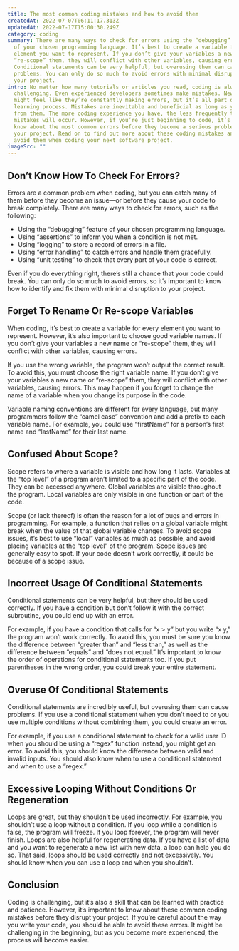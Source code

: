 ```yaml
---
title: The most common coding mistakes and how to avoid them
createdAt: 2022-07-07T06:11:17.313Z
updatedAt: 2022-07-17T15:00:30.249Z
category: coding
summary: There are many ways to check for errors using the “debugging” feature
  of your chosen programming language. It’s best to create a variable for every
  element you want to represent. If you don’t give your variables a new name or
  “re-scope” them, they will conflict with other variables, causing errors.
  Conditional statements can be very helpful, but overusing them can cause
  problems. You can only do so much to avoid errors with minimal disruption to
  your project.
intro: No matter how many tutorials or articles you read, coding is always
  challenging. Even experienced developers sometimes make mistakes. New coders
  might feel like they’re constantly making errors, but it’s all part of the
  learning process. Mistakes are inevitable and beneficial as long as you learn
  from them. The more coding experience you have, the less frequently these
  mistakes will occur. However, if you’re just beginning to code, it’s best to
  know about the most common errors before they become a serious problem for
  your project. Read on to find out more about these coding mistakes and how to
  avoid them when coding your next software project.
imageSrc: ""
---
```


## Don’t Know How To Check For Errors?

Errors are a common problem when coding, but you can catch many of them before they become an issue—or before they cause your code to break completely. There are many ways to check for errors, such as the following:

- Using the “debugging” feature of your chosen programming language.
- Using “assertions” to inform you when a condition is not met.
- Using “logging” to store a record of errors in a file.
- Using “error handling” to catch errors and handle them gracefully.
- Using “unit testing” to check that every part of your code is correct.

Even if you do everything right, there’s still a chance that your code could break. You can only do so much to avoid errors, so it’s important to know how to identify and fix them with minimal disruption to your project.

## Forget To Rename Or Re-scope Variables

When coding, it’s best to create a variable for every element you want to represent. However, it’s also important to choose good variable names. If you don’t give your variables a new name or “re-scope” them, they will conflict with other variables, causing errors.

If you use the wrong variable, the program won’t output the correct result. To avoid this, you must choose the right variable name. If you don’t give your variables a new name or “re-scope” them, they will conflict with other variables, causing errors. This may happen if you forget to change the name of a variable when you change its purpose in the code.

Variable naming conventions are different for every language, but many programmers follow the “camel case” convention and add a prefix to each variable name. For example, you could use “firstName” for a person’s first name and “lastName” for their last name.

## Confused About Scope?

Scope refers to where a variable is visible and how long it lasts. Variables at the “top level” of a program aren’t limited to a specific part of the code. They can be accessed anywhere. Global variables are visible throughout the program. Local variables are only visible in one function or part of the code.

Scope (or lack thereof) is often the reason for a lot of bugs and errors in programming. For example, a function that relies on a global variable might break when the value of that global variable changes. To avoid scope issues, it’s best to use “local” variables as much as possible, and avoid placing variables at the “top level” of the program. Scope issues are generally easy to spot. If your code doesn’t work correctly, it could be because of a scope issue.

## Incorrect Usage Of Conditional Statements

Conditional statements can be very helpful, but they should be used correctly. If you have a condition but don’t follow it with the correct subroutine, you could end up with an error.

For example, if you have a condition that calls for “x > y” but you write “x  y,” the program won’t work correctly. To avoid this, you must be sure you know the difference between “greater than” and “less than,” as well as the difference between “equals” and “does not equal.” It’s important to know the order of operations for conditional statements too. If you put parentheses in the wrong order, you could break your entire statement.

## Overuse Of Conditional Statements

Conditional statements are incredibly useful, but overusing them can cause problems. If you use a conditional statement when you don’t need to or you use multiple conditions without combining them, you could create an error.

For example, if you use a conditional statement to check for a valid user ID when you should be using a “regex” function instead, you might get an error. To avoid this, you should know the difference between valid and invalid inputs. You should also know when to use a conditional statement and when to use a “regex.”

## Excessive Looping Without Conditions Or Regeneration

Loops are great, but they shouldn’t be used incorrectly. For example, you shouldn’t use a loop without a condition. If you loop while a condition is false, the program will freeze. If you loop forever, the program will never finish.
Loops are also helpful for regenerating data. If you have a list of data and you want to regenerate a new list with new data, a loop can help you do so. That said, loops should be used correctly and not excessively. You should know when you can use a loop and when you shouldn’t.

## Conclusion

Coding is challenging, but it’s also a skill that can be learned with practice and patience. However, it’s important to know about these common coding mistakes before they disrupt your project. If you’re careful about the way you write your code, you should be able to avoid these errors. It might be challenging in the beginning, but as you become more experienced, the process will become easier.
